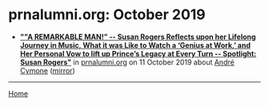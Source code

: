 # prnalumni.org: October 2019

 - [**""A REMARKABLE MAN!” -- Susan Rogers Reflects upon her Lifelong Journey in Music, What it was Like to Watch a ‘Genius at Work,’ and Her Personal Vow to lift up Prince’s Legacy at Every Turn -- Spotlight: Susan Rogers"**](http://prnalumni.org/members/spotlight/spotlight-susan-rogers/) in [prnalumni.org](http://prnalumni.org/) on 11 October 2019 about [André Cymone](../../topics/andr-cymone/index.md) ([mirror](https://web.archive.org/web/*/http://prnalumni.org/members/spotlight/spotlight-susan-rogers/))

----

[Home](./)

